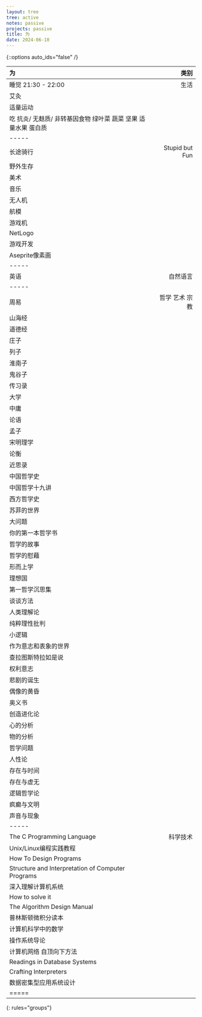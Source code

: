 ```yaml
---
layout: tree
tree: active
notes: passive
projects: passive
title: 为
date: 2024-06-10
---
```



{::options auto_ids="false" /}


| 为                                                                            | 类别                 |
|:------------------------------------------------------------------------------|---------------------:|
| 睡觉 21:30 - 22:00                                                            | 生活                 |
| 艾灸                                                                          |                      |
| 适量运动                                                                      |                      |
| 吃 抗炎/ 无麸质/ 非转基因食物 绿叶菜 蔬菜 坚果 适量水果 蛋白质                |                      |
|-----
| 长途骑行                                                                      | Stupid but Fun       |
| 野外生存                                                                      |                      |
| 美术                                                                          |                      |
| 音乐                                                                          |                      |
| 无人机                                                                        |                      |
| 航模                                                                          |                      |
| 游戏机                                                                        |                      |
| NetLogo                                                                       |                      |
| 游戏开发                                                                      |                      |
| Aseprite像素画                                                                |                      |
|-----
| 英语                                                                          | 自然语言             |
|-----
| 周易                                                                          | 哲学 艺术 宗教       |
| 山海经                                                                        |                      |
| 道德经                                                                        |                      |
| 庄子                                                                          |                      |
| 列子                                                                          |                      |
| 淮南子                                                                        |                      |
| 鬼谷子                                                                        |                      |
| 传习录                                                                        |                      |
| 大学                                                                          |                      |
| 中庸                                                                          |                      |
| 论语                                                                          |                      |
| 孟子                                                                          |                      |
| 宋明理学                                                                      |                      |
| 论衡                                                                          |                      |
| 近思录                                                                        |                      |
| 中国哲学史                                                                    |                      |
| 中国哲学十九讲                                                                |                      |
| 西方哲学史                                                                    |                      |
| 苏菲的世界                                                                    |                      |
| 大问题                                                                        |                      |
| 你的第一本哲学书                                                              |                      |
| 哲学的故事                                                                    |                      |
| 哲学的慰藉                                                                    |                      |
| 形而上学                                                                      |                      |
| 理想国                                                                        |                      |
| 第一哲学沉思集                                                                |                      |
| 谈谈方法                                                                      |                      |
| 人类理解论                                                                    |                      |
| 纯粹理性批判                                                                  |                      |
| 小逻辑                                                                        |                      |
| 作为意志和表象的世界                                                          |                      |
| 查拉图斯特拉如是说                                                            |                      |
| 权利意志                                                                      |                      |
| 悲剧的诞生                                                                    |                      |
| 偶像的黄昏                                                                    |                      |
| 奥义书                                                                        |                      |
| 创造进化论                                                                    |                      |
| 心的分析                                                                      |                      |
| 物的分析                                                                      |                      |
| 哲学问题                                                                      |                      |
| 人性论                                                                        |                      |
| 存在与时间                                                                    |                      |
| 存在与虚无                                                                    |                      |
| 逻辑哲学论                                                                    |                      |
| 疯癫与文明                                                                    |                      |
| 声音与现象                                                                    |                      |
|-----
| The C Programming Language                                                    | 科学技术             |
| Unix/Linux编程实践教程                                                        |                      |
| How To Design Programs                                                        |                      |
| Structure and Interpretation of Computer Programs                             |                      |
| 深入理解计算机系统                                                            |                      |
| How to solve it                                                               |                      |
| The Algorithm Design Manual                                                   |                      |
| 普林斯顿微积分读本                                                            |                      |
| 计算机科学中的数学                                                            |                      |
| 操作系统导论                                                                  |                      |
| 计算机网络 自顶向下方法                                                       |                      |
| Readings in Database Systems                                                  |                      |
| Crafting Interpreters                                                         |                      |
| 数据密集型应用系统设计                                                        |                      |
|=====
{: rules="groups"}

